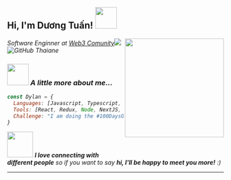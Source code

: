 <h2> Hi, I'm Dương Tuấn! <img src="https://media.giphy.com/media/mGcNjsfWAjY5AEZNw6/giphy.gif" width="50"></h2>
<img align='right' src="https://media0.giphy.com/media/v1.Y2lkPTc5MGI3NjExaXVlZzcweXh5Z2FqbXozMGg5dDYxNno2dGZ0b21lcXQ4MmgwZDl1dyZlcD12MV9naWZzX3NlYXJjaCZjdD1n/bGgsc5mWoryfgKBx1u/giphy.webp" width="230">
<p><em>Software Enginner at <a href="#">Web3 Comunity</a><img src="[https://media.giphy.com/media/fYSnHlufseco8Fh93Z/giphy.gif]
</em></p>

[![GitHub Thaiane](https://img.shields.io/github/followers/thaiane?label=follow&style=social)](https://github.com/dylandev24)


### <img src="[https://media.giphy.com/media/VgCDAzcKvsR6OM0uWg/giphy.gif](https://media0.giphy.com/media/v1.Y2lkPTc5MGI3NjExaXVlZzcweXh5Z2FqbXozMGg5dDYxNno2dGZ0b21lcXQ4MmgwZDl1dyZlcD12MV9naWZzX3NlYXJjaCZjdD1n/bGgsc5mWoryfgKBx1u/giphy.webp)" width="50"> A little more about me...  

```javascript
const Dylan = {
  Languages: [Javascript, Typescript, HTML, CSS, Java, PHP],
  Tools: [React, Redux, Node, NextJS, Docker, ChakraUI,],
  Challenge: "I am doing the #100DaysOfCode challenge focused on react and typescript"
}
```

<img src="https://media.giphy.com/media/LnQjpWaON8nhr21vNW/giphy.gif" width="60"> <em><b>I love connecting with different people</b> so if you want to say <b>hi, I'll be happy to meet you more!</b> :)</em>

---
